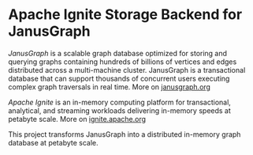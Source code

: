 # Apache Ignite Storage Backend for JanusGraph
*JanusGraph* is a scalable graph database optimized for storing and querying graphs containing hundreds of billions of vertices and edges distributed across a multi-machine cluster. JanusGraph is a transactional database that can support thousands of concurrent users executing complex graph traversals in real time. More on [janusgraph.org](https:/janusgraph.org)

*Apache Ignite* is an in-memory computing platform for transactional, analytical, and streaming workloads delivering in-memory speeds at petabyte scale. More on [ignite.apache.org](https://ignite.apache.org)

This project transforms JanusGraph into a distributed in-memory graph database at petabyte scale.
